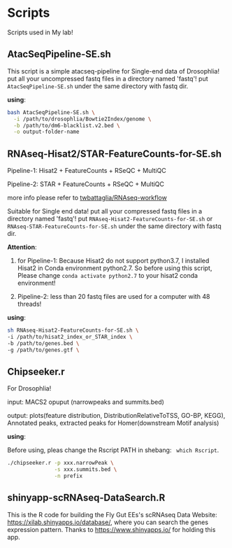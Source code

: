 # Scripts

Scripts used in My lab!

##  AtacSeqPipeline-SE.sh
This script is a simple atacseq-pipeline for Single-end data of Drosophlia! put all your uncompressed fastq files in a directory named 'fastq'! put ``AtacSeqPipeline-SE.sh`` under the same directory with fastq dir.

**using**:

``` sh
bash AtacSeqPipeline-SE.sh \
  -i /path/to/drosophlia/Bowtie2Index/genome \
  -b /path/to/dm6-blacklist.v2.bed \
  -o output-folder-name
```

## RNAseq-Hisat2/STAR-FeatureCounts-for-SE.sh

Pipeline-1: Hisat2 + FeatureCounts + RSeQC + MultiQC

Pipeline-2: STAR + FeatureCounts + RSeQC + MultiQC

more info please refer to [twbattaglia/RNAseq-workflow](https://github.com/twbattaglia/RNAseq-workflow)

Suitable for Single end data! put all your compressed fastq files in a directory named 'fastq'! put ``RNAseq-Hisat2-FeatureCounts-for-SE.sh`` or ``RNAseq-STAR-FeatureCounts-for-SE.sh`` under the same directory with fastq dir.

**Attention**:

1. for Pipeline-1: Because Hisat2 do not support python3.7, I installed Hisat2 in Conda environment python2.7. So before using this script, Please change ``conda activate python2.7`` to your hisat2 conda environment!

2. Pipeline-2: less than 20 fastq files are used for a computer with 48 threads!

**using**:

``` sh
sh RNAseq-Hisat2-FeatureCounts-for-SE.sh \
-i /path/to/hisat2_index_or_STAR_index \
-b /path/to/genes.bed \
-g /path/to/genes.gtf \
```

## Chipseeker.r

For Drosophlia!

input: MACS2 opuput (narrowpeaks and summits.bed)

output: plots(feature distribution, DistributionRelativeToTSS, GO-BP, KEGG), Annotated peaks, extracted peaks for Homer(downstream Motif analysis)

**using**:

Before using, pleas change the Rscript PATH in shebang: `` which Rscript``.

``` sh
./chipseeker.r -p xxx.narrowPeak \
               -s xxx.summits.bed \
               -n prefix
```      

## shinyapp-scRNAseq-DataSearch.R

This is the R code for building the Fly Gut EEs's scRNAseq Data Website: https://xilab.shinyapps.io/database/, where you can search the genes expression pattern. Thanks to https://www.shinyapps.io/ for holding this app.
